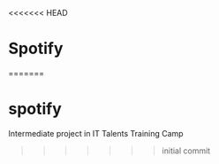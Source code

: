 <<<<<<< HEAD
# Spotify
=======
# spotify
Intermediate project in IT Talents Training Camp
>>>>>>> initial commit

